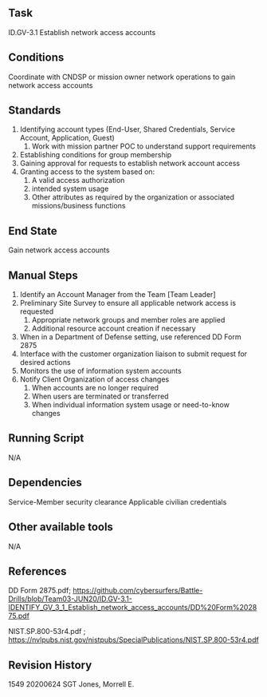 ## Task
ID.GV-3.1 Establish network access accounts

## Conditions
Coordinate with CNDSP or mission owner network operations to gain network access accounts

## Standards
1. Identifying account types (End-User, Shared Credentials, Service Account, Application, Guest)
   1. Work with mission partner POC to understand support requirements
2. Establishing conditions for group membership
3. Gaining approval for requests to establish network account access
4. Granting access to the system based on: 
   1. A valid access authorization
   2. intended system usage
   3. Other attributes as required by the organization or associated missions/business functions

## End State
Gain network access accounts

## Manual Steps
1. Identify an Account Manager from the Team [Team Leader]
2. Preliminary Site Survey to ensure all applicable network access is requested
   1. Appropriate network groups and member roles are applied
   2. Additional resource account creation if necessary
3. When in a Department of Defense setting, use referenced DD Form 2875
4. Interface with the customer organization liaison to submit request for desired actions
5. Monitors the use of information system accounts
6. Notify Client Organization of access changes
   1. When accounts are no longer required
   2. When users are terminated or transferred
   3. When individual information system usage or need-to-know changes



## Running Script
N/A

## Dependencies
Service-Member security clearance
Applicable civilian credentials

## Other available tools
N/A

## References
DD Form 2875.pdf; https://github.com/cybersurfers/Battle-Drills/blob/Team03-JUN20/ID.GV-3.1-IDENTIFY_GV_3_1_Establish_network_access_accounts/DD%20Form%202875.pdf

NIST.SP.800-53r4.pdf ; https://nvlpubs.nist.gov/nistpubs/SpecialPublications/NIST.SP.800-53r4.pdf

## Revision History
1549 20200624 SGT Jones, Morrell E.
